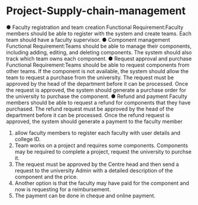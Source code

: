 # Project-Supply-chain-management

●  Faculty registration and team creation
Functional Requirement:Faculty members should be able to register with the system
and create teams. Each team should have a faculty supervisor.
●  Component management
Functional Requirement:Teams should be able to manage their components, including
adding, editing, and deleting components. The system should also track which team
owns each component.
●  Request approval and purchase
Functional Requirement:Teams should be able to request components from other
teams. If the component is not available, the system should allow the team to request a
purchase from the university. The request must be approved by the head of the
department before it can be processed. Once the request is approved, the system
should generate a purchase order for the university to purchase the component.
●  Refund and payment
Faculty members should be able to request a refund for
components that they have purchased. The refund request must be approved by the
head of the department before it can be processed. Once the refund request is
approved, the system should generate a payment to the faculty member


1. allow faculty members to register each faculty with user details and college ID.
2. Team works on a project and requires some components.
Components may be required to complete a project, request the university to
purchse it.
3. The request must be approved by the Centre head and then send a
request to the university Admin with a detailed description of the
component and the price.
4. Another option is that the faculty may have paid for the
component and now is requesting for a reimbursement.
5. The payment can be done in cheque and online payment.
